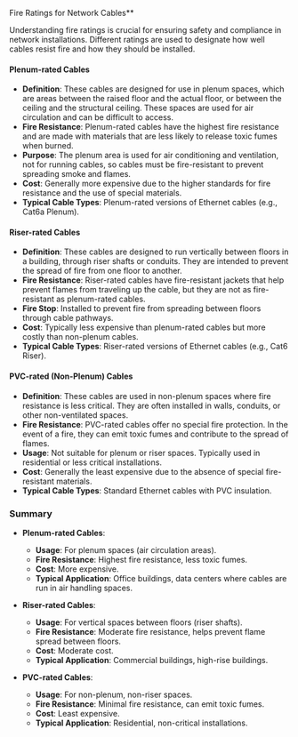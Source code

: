 Fire Ratings for Network Cables**

Understanding fire ratings is crucial for ensuring safety and compliance in network installations. Different ratings are used to designate how well cables resist fire and how they should be installed.

#### **Plenum-rated Cables**
- **Definition**: These cables are designed for use in plenum spaces, which are areas between the raised floor and the actual floor, or between the ceiling and the structural ceiling. These spaces are used for air circulation and can be difficult to access.
- **Fire Resistance**: Plenum-rated cables have the highest fire resistance and are made with materials that are less likely to release toxic fumes when burned.
- **Purpose**: The plenum area is used for air conditioning and ventilation, not for running cables, so cables must be fire-resistant to prevent spreading smoke and flames.
- **Cost**: Generally more expensive due to the higher standards for fire resistance and the use of special materials.
- **Typical Cable Types**: Plenum-rated versions of Ethernet cables (e.g., Cat6a Plenum).

#### **Riser-rated Cables**
- **Definition**: These cables are designed to run vertically between floors in a building, through riser shafts or conduits. They are intended to prevent the spread of fire from one floor to another.
- **Fire Resistance**: Riser-rated cables have fire-resistant jackets that help prevent flames from traveling up the cable, but they are not as fire-resistant as plenum-rated cables.
- **Fire Stop**: Installed to prevent fire from spreading between floors through cable pathways.
- **Cost**: Typically less expensive than plenum-rated cables but more costly than non-plenum cables.
- **Typical Cable Types**: Riser-rated versions of Ethernet cables (e.g., Cat6 Riser).

#### **PVC-rated (Non-Plenum) Cables**
- **Definition**: These cables are used in non-plenum spaces where fire resistance is less critical. They are often installed in walls, conduits, or other non-ventilated spaces.
- **Fire Resistance**: PVC-rated cables offer no special fire protection. In the event of a fire, they can emit toxic fumes and contribute to the spread of flames.
- **Usage**: Not suitable for plenum or riser spaces. Typically used in residential or less critical installations.
- **Cost**: Generally the least expensive due to the absence of special fire-resistant materials.
- **Typical Cable Types**: Standard Ethernet cables with PVC insulation.

### **Summary**

- **Plenum-rated Cables**:
  - **Usage**: For plenum spaces (air circulation areas).
  - **Fire Resistance**: Highest fire resistance, less toxic fumes.
  - **Cost**: More expensive.
  - **Typical Application**: Office buildings, data centers where cables are run in air handling spaces.

- **Riser-rated Cables**:
  - **Usage**: For vertical spaces between floors (riser shafts).
  - **Fire Resistance**: Moderate fire resistance, helps prevent flame spread between floors.
  - **Cost**: Moderate cost.
  - **Typical Application**: Commercial buildings, high-rise buildings.

- **PVC-rated Cables**:
  - **Usage**: For non-plenum, non-riser spaces.
  - **Fire Resistance**: Minimal fire resistance, can emit toxic fumes.
  - **Cost**: Least expensive.
  - **Typical Application**: Residential, non-critical installations.
